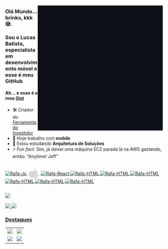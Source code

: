 <a href="https://github.com/LucasFebatis"><img align="right" src="storyset.gif" alt="GIF" title="Gif Storyset"></a>

### Olá Mundo... brinks, kkk 😅. 
### Sou o Lucas Batista, especialista em desenvolvimento móvel e esse é meu GitHub
#### Ah... e esse é o meu [Gist](https://gist.github.com/LucasFebatis)

- 🛠️ Criador do [Ferramenta do Investidor](https://investor-tool.web.app)
- 🔭 Hoje trabalho com **mobile**
- 🌱 Estou estudando **Arquitetura de Soluções**
- ⚡ *Fun fact*: Sim, já deixei uma máquina EC2 parada lá na AWS gastando, então: "Anytime! Jeff"

<a href="https://github.com/LucasFebatis" target="_blank">
  <div><br>
    <img align="center" alt="Rafa-Js" height="30" width="40" src="https://cdn.jsdelivr.net/gh/devicons/devicon/icons/android/android-original.svg">
    <img align="center" alt="Rafa-Ts" height="30" width="40" src="https://raw.githubusercontent.com/LucasFebatis/LucasFebatis/3b63ed9740ce4fe05d883e733255b2f25fc1383d/apple-original.svg">
    <img align="center" alt="Rafa-React" height="30" width="40" src="https://cdn.jsdelivr.net/gh/devicons/devicon/icons/flutter/flutter-original.svg">
    <img align="center" alt="Rafa-HTML" height="30" width="40" src="https://cdn.jsdelivr.net/gh/devicons/devicon/icons/kotlin/kotlin-original.svg">
    <img align="center" alt="Rafa-HTML" height="30" width="40" src="https://cdn.jsdelivr.net/gh/devicons/devicon/icons/java/java-original-wordmark.svg">
    <img align="center" alt="Rafa-HTML" height="30" width="40" src="https://cdn.jsdelivr.net/gh/devicons/devicon/icons/swift/swift-original.svg">
    <img align="center" alt="Rafa-HTML" height="30" width="40" src="https://cdn.jsdelivr.net/gh/devicons/devicon/icons/objectivec/objectivec-plain.svg">
    <img align="center" alt="Rafa-HTML" height="30" width="40" src="https://cdn.jsdelivr.net/gh/devicons/devicon/icons/npm/npm-original-wordmark.svg">
    <img align="center" alt="Rafa-HTML" height="30" width="40" src="https://firebase.google.com/downloads/brand-guidelines/SVG/logo-logomark.svg?hl=pt-br">
  </div>
</a>

##
 
<!--   <a href="https://www.youtube.com/channel/UCs84VthGvdoozi72BvcaKdQ" target="_blank"><img src="https://img.shields.io/badge/YouTube-FF0000?style=for-the-badge&logo=youtube&logoColor=white" target="_blank"></a> -->
  <a href="https://www.linkedin.com/in/lucas-febatis" target="_blank"><img src="https://img.shields.io/badge/-LinkedIn-%230077B5?style=for-the-badge&logo=linkedin&logoColor=white" target="_blank"></a> 

<div>
  <a href="https://github.com/LucasFebatis">
  <img height="180em" src="https://github-readme-stats.vercel.app/api?username=LucasFebatis&show_icons=true&include_all_commits=true&count_private=true&theme=nord"/>
  <img height="180em" src="https://github-readme-stats.vercel.app/api/top-langs/?username=LucasFebatis&layout=compact&langs_count=7&theme=nord"/>
</div>
  
### Destaques
  
<table>
  <tbody>
      <tr>
        <td>
          <a href="https://github.com/LucasFebatis/super-hero-febatis-app">
          <img height="140em" src="https://github-readme-stats.vercel.app/api/pin/?username=LucasFebatis&repo=super-hero-febatis-app&theme=nord"/> 
        </td>
        <td>
          <a href="https://github.com/LucasFebatis/tvam">
          <img height="140em" src="https://github-readme-stats.vercel.app/api/pin/?username=LucasFebatis&repo=tvam&theme=nord"/> 
        </td>
      </tr>
      <tr>
        <td>
          <a href="https://github.com/LucasFebatis/customsnackbar">
          <img height="140em" src="https://github-readme-stats.vercel.app/api/pin/?username=LucasFebatis&repo=customsnackbar&theme=nord"/> 
        </td>
        <td>
          <a href="https://github.com/LucasFebatis/pug-runner-game-android">
          <img height="140em" src="https://github-readme-stats.vercel.app/api/pin/?username=LucasFebatis&repo=pug-runner-game-android&theme=nord"/> 
        </td>
      </tr>
  </tbody>
</table>

  
 
  
